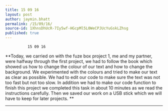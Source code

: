 ```yaml
---
title: 15 09 16
layout: post
author: jaymin.bhatt
permalink: /15/09/16/
source-id: 1XhnsDhUcR-7Iy5wf-HGcpMl5L0WeCPJUcYuGskLZhsg
published: true
---
```

              15 09 16  

**Today, we carried on with the fuze box project 1, me and my partner, were halfway through the first project, we had to follow the book which showed us how to change the colour of our text and how to change the background. We experimented with the colours and tried to make our text as clear as possible. We had to edit our code to make sure the text was not too fast but not too slow. In addition we had to make our code function to finish this project we completed this task in about 10 minutes as we read the instructions carefully. Then we saved our work on a USB stick which we will have to keep for later projects.                                          **

** **

